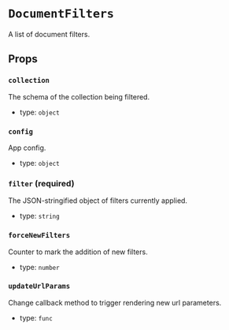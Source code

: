 `DocumentFilters`
=================

A list of document filters.

Props
-----

### `collection`

The schema of the collection being filtered.

- type: `object`


### `config`

App config.

- type: `object`


### `filter` (required)

The JSON-stringified object of filters currently applied.

- type: `string`


### `forceNewFilters`

Counter to mark the addition of new filters.

- type: `number`


### `updateUrlParams`

Change callback method to trigger rendering new url parameters.

- type: `func`

